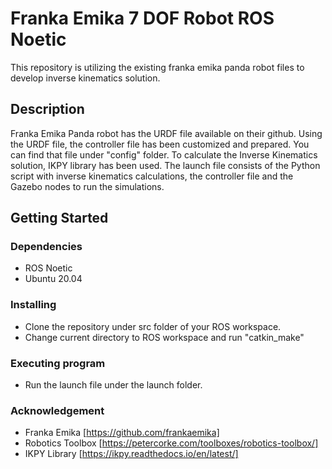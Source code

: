 # Franka Emika 7 DOF Robot ROS Noetic

This repository is utilizing the existing franka emika panda robot files to develop inverse kinematics solution.

## Description

Franka Emika Panda robot has the URDF file available on their github. Using the URDF file, the controller file has been customized and prepared. You can find that file under "config" folder. To calculate the Inverse Kinematics solution, IKPY library has been used. The launch file consists of the Python script with inverse kinematics calculations, the controller file and the Gazebo nodes to run the simulations.

## Getting Started

### Dependencies

* ROS Noetic
* Ubuntu 20.04

### Installing

* Clone the repository under src folder of your ROS workspace.
* Change current directory to ROS workspace and run "catkin_make"

### Executing program

* Run the launch file under the launch folder.

### Acknowledgement

* Franka Emika [https://github.com/frankaemika]
* Robotics Toolbox [https://petercorke.com/toolboxes/robotics-toolbox/]
* IKPY Library [https://ikpy.readthedocs.io/en/latest/]
